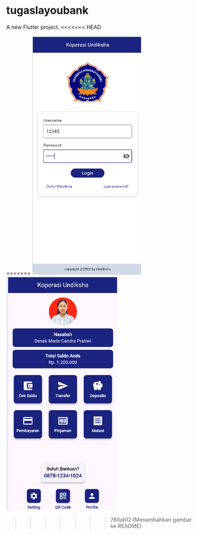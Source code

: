 # tugaslayoubank

A new Flutter project.
<<<<<<< HEAD

=======
![alt text](<Screenshot 2025-03-23 201854.png>)
![alt text](<Screenshot 2025-03-23 234808.png>)
>>>>>>> 760ab12 (Menambahkan gambar ke README)
